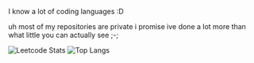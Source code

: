 I know a lot of coding languages :D

uh most of my repositories are private i promise ive done a lot more than what little you can actually see ;-;

![Leetcode Stats](https://leetcard.jacoblin.cool/superkitty1549)
![Top Langs](https://github-readme-stats.vercel.app/api/top-langs/?username=superkitty1549&layout=compact)
